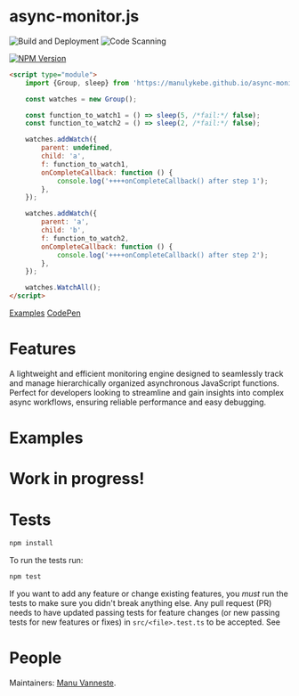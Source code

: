 # async-monitor.js

![Build and Deployment](https://github.com/manulykebe/async-monitor.js/actions/workflows/pages/pages-build-deployment/badge.svg?branch=main)
![Code Scanning](https://github.com/manulykebe/async-monitor.js/actions/workflows/github-code-scanning/codeql/badge.svg?branch=main)

[![NPM Version][npm-image]][npm-url]

```html
<script type="module">
	import {Group, sleep} from 'https://manulykebe.github.io/async-monitor.js/dist/async-monitor.esm.js';

	const watches = new Group();

	const function_to_watch1 = () => sleep(5, /*fail:*/ false);
	const function_to_watch2 = () => sleep(2, /*fail:*/ false);

	watches.addWatch({
		parent: undefined,
		child: 'a',
		f: function_to_watch1,
		onCompleteCallback: function () {
			console.log('++++onCompleteCallback() after step 1');
		},
	});

	watches.addWatch({
		parent: 'a',
		child: 'b',
		f: function_to_watch2,
		onCompleteCallback: function () {
			console.log('++++onCompleteCallback() after step 2');
		},
	});

	watches.WatchAll();
</script>
```

[Examples](https://manulykebe.github.io/async-monitor.js/src/html/index.html)
[CodePen](https://codepen.io/codepenatlykebe/pen/gOVPBEg)

# Features

A lightweight and efficient monitoring engine designed to seamlessly track and manage hierarchically organized asynchronous JavaScript functions. Perfect for developers looking to streamline and gain insights into complex async workflows, ensuring reliable performance and easy debugging.

# Examples

# Work in progress!

# Tests

```bash
npm install
```

To run the tests run:

```bash
npm test
```

If you want to add any feature or change existing features, you _must_ run the
tests to make sure you didn't break anything else. Any pull request (PR) needs
to have updated passing tests for feature changes (or new passing tests for new
features or fixes) in `src/<file>.test.ts` to be accepted. See

# People

Maintainers: [Manu Vanneste](https://github.com/manulykebe).

[npm-image]: https://badge.fury.io/js/async-monitor.js.svg
[npm-url]: https://www.npmjs.com/package/async-monitor.js
